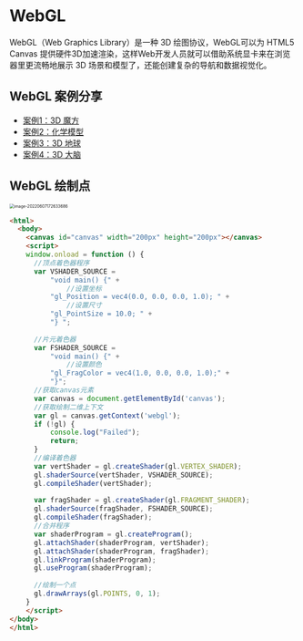 # WebGL

WebGL（Web Graphics Library）是一种 3D 绘图协议，WebGL可以为 HTML5 Canvas 提供硬件3D加速渲染，这样Web开发人员就可以借助系统显卡来在浏览器里更流畅地展示 3D 场景和模型了，还能创建复杂的导航和数据视觉化。

## WebGL 案例分享

- [案例1：3D 魔方](http://www.randelshofer.ch/webgl/rubikscube/)
- [案例2：化学模型](https://web.chemdoodle.com/demos/molgrabber-3d)
- [案例3：3D 地球](http://www.webglearth.com/)
- [案例4：3D 大脑](https://www.biodigital.com/)

## WebGL 绘制点

<img src="https://interview-aliyun.oss-cn-beijing.aliyuncs.com/myBlog/image-20220607172633686.png" alt="image-20220607172633686" style="zoom:50%;" />

```html
<html>
  <body>
    <canvas id="canvas" width="200px" height="200px"></canvas>
    <script>
    window.onload = function () {
      //顶点着色器程序
      var VSHADER_SOURCE =
          "void main() {" +
              //设置坐标
          "gl_Position = vec4(0.0, 0.0, 0.0, 1.0); " +
              //设置尺寸
          "gl_PointSize = 10.0; " +
          "} ";
    
      //片元着色器
      var FSHADER_SOURCE =
          "void main() {" +
              //设置颜色
          "gl_FragColor = vec4(1.0, 0.0, 0.0, 1.0);" +
          "}";
      //获取canvas元素
      var canvas = document.getElementById('canvas');
      //获取绘制二维上下文
      var gl = canvas.getContext('webgl');
      if (!gl) {
          console.log("Failed");
          return;
      }
      //编译着色器
      var vertShader = gl.createShader(gl.VERTEX_SHADER);
      gl.shaderSource(vertShader, VSHADER_SOURCE);
      gl.compileShader(vertShader);
    
      var fragShader = gl.createShader(gl.FRAGMENT_SHADER);
      gl.shaderSource(fragShader, FSHADER_SOURCE);
      gl.compileShader(fragShader);
      //合并程序
      var shaderProgram = gl.createProgram();
      gl.attachShader(shaderProgram, vertShader);
      gl.attachShader(shaderProgram, fragShader);
      gl.linkProgram(shaderProgram);
      gl.useProgram(shaderProgram);
    
      //绘制一个点
      gl.drawArrays(gl.POINTS, 0, 1);
    }
    </script>
</body>
</html>
```
